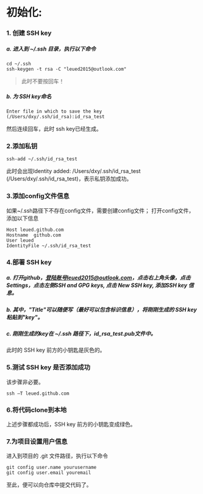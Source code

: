 # 初始化:
### 1. 创建 SSH key
##### a. 进入到 ~/.ssh 目录，执行以下命令
```
cd ~/.ssh
ssh-keygen -t rsa -C "leued2015@outlook.com"
```
> 此时不要按回车！
##### b. 为 SSH key命名
```
Enter file in which to save the key (/Users/dxy/.ssh/id_rsa):id_rsa_test
```
然后连续回车，此时 ssh key已经生成。
### 2.添加私钥
```
ssh-add ~/.ssh/id_rsa_test
```
此时会出现Identity added: /Users/dxy/.ssh/id_rsa_test (/Users/dxy/.ssh/id_rsa_test)，表示私钥添加成功。
### 3.添加config文件信息
如果~/.ssh路径下不存在config文件，需要创建config文件；
打开config文件，添加以下信息
```
Host leued.github.com
Hostname  github.com
User leued
IdentityFile ~/.ssh/id_rsa_test
```
### 4.部署 SSH key
##### a. 打开github，登陆账号leued2015@outlook.com，点击右上角头像，点击Settings，点击左侧SSH and GPG keys, 点击 New SSH key, 添加SSH key 信息。
##### b. 其中，"Title"可以随便写（最好可以包含标识信息），将刚刚生成的 SSH key 粘贴到"key"。
##### c. 刚刚生成的key在 ~/.ssh 路径下，id_rsa_test.pub文件中。
此时的 SSH key 前方的小钥匙是灰色的。
### 5.测试 SSH key 是否添加成功
该步骤非必要。
```
ssh –T leued.github.com
```

### 6.将代码clone到本地
上述步骤都成功后，SSH key 前方的小钥匙变成绿色。
### 7.为项目设置用户信息
进入到项目的 .git 文件路径，执行以下命令
```
git config user.name yourusername
git config user.email youremail
```
至此，便可以向仓库中提交代码了。

